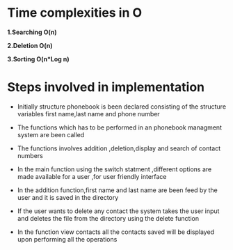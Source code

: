 # **Time complexities in O**

**1.Searching O(n)**

**2.Deletion O(n)**

**3.Sorting O(n*Log n)**

# **Steps involved in implementation**

* Initially structure phonebook is been declared consisting of the structure variables first name,last     name and phone number

* The functions which has to be performed in an phonebook managment system are been called

* The functions involves addition ,deletion,display and search of contact numbers

* In the main function using the switch statment ,different options are made available for a user ,for user friendly interface

* In the addition function,first name and last name are been feed by the user and it is saved in the directory

* If the user wants to delete any contact the system takes the user input and deletes the file from the directory using the delete function 

* In the function view contacts all the contacts saved will be displayed upon performing all the operations